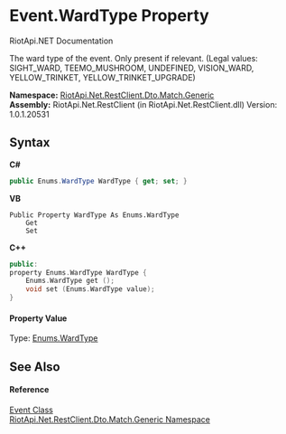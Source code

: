 # Event.WardType Property 
RiotApi.NET Documentation 

The ward type of the event. Only present if relevant. (Legal values: SIGHT_WARD, TEEMO_MUSHROOM, UNDEFINED, VISION_WARD, YELLOW_TRINKET, YELLOW_TRINKET_UPGRADE)

**Namespace:**&nbsp;<a href="f4767f78-ec21-8fc9-5619-34d53bfe8e2e">RiotApi.Net.RestClient.Dto.Match.Generic</a><br />**Assembly:**&nbsp;RiotApi.Net.RestClient (in RiotApi.Net.RestClient.dll) Version: 1.0.1.20531

## Syntax

**C#**<br />
``` C#
public Enums.WardType WardType { get; set; }
```

**VB**<br />
``` VB
Public Property WardType As Enums.WardType
	Get
	Set
```

**C++**<br />
``` C++
public:
property Enums.WardType WardType {
	Enums.WardType get ();
	void set (Enums.WardType value);
}
```


#### Property Value
Type: <a href="cce2b88a-a5fc-59a5-dd14-44e7c7b740d6">Enums.WardType</a>

## See Also


#### Reference
<a href="31b28275-05b4-aa9d-75cc-729c08e630a4">Event Class</a><br /><a href="f4767f78-ec21-8fc9-5619-34d53bfe8e2e">RiotApi.Net.RestClient.Dto.Match.Generic Namespace</a><br />